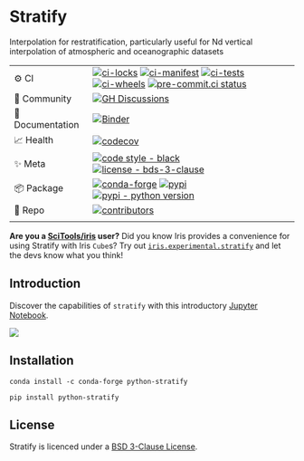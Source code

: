 # Stratify

Interpolation for restratification, particularly useful for Nd vertical interpolation of atmospheric and oceanographic datasets

|                  |                                                                                                                                                                                                                                                                                                                                                                                                                                                                                                                                                                                                                                                                                                                                                                                                                                                                                                                                    |
|------------------|------------------------------------------------------------------------------------------------------------------------------------------------------------------------------------------------------------------------------------------------------------------------------------------------------------------------------------------------------------------------------------------------------------------------------------------------------------------------------------------------------------------------------------------------------------------------------------------------------------------------------------------------------------------------------------------------------------------------------------------------------------------------------------------------------------------------------------------------------------------------------------------------------------------------------------|
| ⚙️ CI            | [![ci-locks](https://github.com/SciTools/python-stratify/actions/workflows/ci-locks.yml/badge.svg)](https://github.com/SciTools/python-stratify/actions/workflows/ci-locks.yml) [![ci-manifest](https://github.com/SciTools/python-stratify/actions/workflows/ci-manifest.yml/badge.svg)](https://github.com/SciTools/python-stratify/actions/workflows/ci-manifest.yml) [![ci-tests](https://github.com/SciTools/python-stratify/actions/workflows/ci-tests.yml/badge.svg)](https://github.com/SciTools/python-stratify/actions/workflows/ci-tests.yml) [![ci-wheels](https://github.com/SciTools/python-stratify/actions/workflows/ci-wheels.yml/badge.svg)](https://github.com/SciTools/python-stratify/actions/workflows/ci-wheels.yml) [![pre-commit.ci status](https://results.pre-commit.ci/badge/github/SciTools/python-stratify/master.svg)](https://results.pre-commit.ci/latest/github/SciTools/python-stratify/master) |
| 💬 Community     | [![GH Discussions](https://img.shields.io/badge/github-discussions%20%F0%9F%92%AC-yellow?logo=github&logoColor=lightgrey)](https://github.com/SciTools/python-stratify/discussions)                                                                                                                                                                                                                                                                                                                                                                                                                                                                                                                                                                                                                                                                                                                                                |
| 📖 Documentation | [![Binder](http://mybinder.org/badge.svg)](http://mybinder.org:/repo/scitools-incubator/python-stratify)                                                                                                                                                                                                                                                                                                                                                                                                                                                                                                                                                                                                                                                                                                                                                                                                                           |
| 📈 Health        | [![codecov](https://codecov.io/gh/SciTools/python-stratify/branch/master/graph/badge.svg?token=v1R1bJ4kYr)](https://codecov.io/gh/SciTools/python-stratify)                                                                                                                                                                                                                                                                                                                                                                                                                                                                                                                                                                                                                                                                                                                                                                        |
| ✨ Meta           | [![code style - black](https://img.shields.io/badge/code%20style-black-000000.svg)](https://github.com/psf/black) [![license - bds-3-clause](https://img.shields.io/github/license/SciTools/python-stratify)](https://github.com/python-stratify/python-stratify/blob/main/LICENSE)                                                                                                                                                                                                                                                                                                                                                                                                                                                                                                                                                                                                                                                |
| 📦 Package       | [![conda-forge](https://img.shields.io/conda/vn/conda-forge/python-stratify?color=orange&label=conda-forge&logo=conda-forge&logoColor=white)](https://anaconda.org/conda-forge/python-stratify) [![pypi](https://img.shields.io/pypi/v/stratify?color=orange&label=pypi&logo=python&logoColor=white)](https://pypi.org/project/stratify/) [![pypi - python version](https://img.shields.io/pypi/pyversions/stratify.svg?color=orange&logo=python&label=python&logoColor=white)](https://pypi.org/project/stratify/)                                                                                                                                                                                                                                                                                                                                                                                                                |
| 🧰 Repo          | [![contributors](https://img.shields.io/github/contributors/SciTools/python-stratify)](https://github.com/SciTools/python-stratify/graphs/contributors)                                                                                                                                                                                                                                                                                                                                                                                                                                                                                                                                                                                                                                                                                                                                                                            |
|                  |                                                                                                                                                                                                                                                                                                                                                                                                                                                                                                                                                                                                                                                                                                                                                                                                                                                                                                                                    |


**Are you a [SciTools/iris](https://github.com/SciTools/iris) user?** Did you know Iris provides a convenience for using Stratify with Iris `Cube`s? Try out [`iris.experimental.stratify`](https://scitools-iris.readthedocs.io/en/latest/generated/api/iris/experimental/stratify.html) and let the devs know what you think!

## Introduction

Discover the capabilities of `stratify` with this introductory [Jupyter Notebook](https://github.com/SciTools-incubator/python-stratify/blob/master/index.ipynb).

![](https://SciTools-incubator.github.io/python-stratify/summary.png)

## Installation

```shell
conda install -c conda-forge python-stratify
```
```shell
pip install python-stratify
```

## License
Stratify is licenced under a [BSD 3-Clause License](LICENSE).

